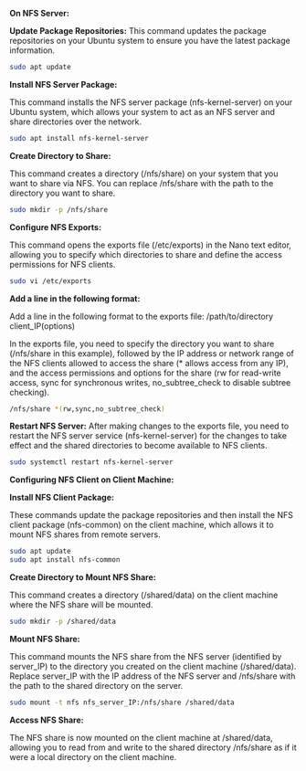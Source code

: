 **On NFS Server:**

**Update Package Repositories:**
This command updates the package repositories on your Ubuntu system to ensure you have the latest package information.

```bash
sudo apt update
```
**Install NFS Server Package:**

This command installs the NFS server package (nfs-kernel-server) on your Ubuntu system, which allows your system to act as an NFS server and share directories over the network.
```bash
sudo apt install nfs-kernel-server
```
**Create Directory to Share:**

This command creates a directory (/nfs/share) on your system that you want to share via NFS. You can replace /nfs/share with the path to the directory you want to share.

```bash
sudo mkdir -p /nfs/share
```
**Configure NFS Exports:**

This command opens the exports file (/etc/exports) in the Nano text editor, allowing you to specify which directories to share and define the access permissions for NFS clients.

```bash
sudo vi /etc/exports
```

**Add a line in the following format:**

Add a line in the following format to the exports file:
/path/to/directory client_IP(options)

 In the exports file, you need to specify the directory you want to share (/nfs/share in this example), followed by the IP address or network range of the NFS clients allowed to access the share (* allows access from any IP), and the access permissions and options for the share (rw for read-write access, sync for synchronous writes, no_subtree_check to disable subtree checking).
```bash
/nfs/share *(rw,sync,no_subtree_check)
```
**Restart NFS Server:**
After making changes to the exports file, you need to restart the NFS server service (nfs-kernel-server) for the changes to take effect and the shared directories to become available to NFS 
clients.
```bash
sudo systemctl restart nfs-kernel-server
```

**Configuring NFS Client on Client Machine:**

**Install NFS Client Package:**

These commands update the package repositories and then install the NFS client package (nfs-common) on the client machine, which allows it to mount NFS shares from remote servers.
```bash
sudo apt update
sudo apt install nfs-common
```
**Create Directory to Mount NFS Share:**

This command creates a directory (/shared/data) on the client machine where the NFS share will be mounted.
```bash
sudo mkdir -p /shared/data
```

**Mount NFS Share:**

This command mounts the NFS share from the NFS server (identified by server_IP) to the directory you created on the client machine (/shared/data). Replace server_IP with the IP address of the NFS server and /nfs/share with the path to the shared directory on the server.
```bash
sudo mount -t nfs nfs_server_IP:/nfs/share /shared/data
```
**Access NFS Share:**

The NFS share is now mounted on the client machine at /shared/data, allowing you to read from and write to the shared directory /nfs/share as if it were a local directory on the client machine.
